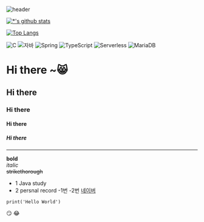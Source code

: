 ![header](https://capsule-render.vercel.app/api?type=wave&color=auto&height=300&section=header&text=GitHub%20start-ha&fontSize=50)

[![*'s github stats](https://github-readme-stats.vercel.app/api?username=start-ha)](https://github.com/start-ha)

[![Top Langs](https://github-readme-stats.vercel.app/api/top-langs/?username=start-ha)](https://github.com/start-ha/github-readme-stats)

![C](https://img.shields.io/badge/-C-123456?style=flat-square&logo=C&logoColor=black)
![자바](https://img.shields.io/badge/-자바-007396?style=flat&logo=Java&logoColor=ffffff)
![Spring](https://img.shields.io/badge/-Spring-6DB33F?style=for-the-badge&logo=Spring&logoColor=white)
![TypeScript](https://img.shields.io/badge/-TypeScript-3178C6?style=flat-square&logo=TypeScript&logoColor=white)
![Serverless](https://img.shields.io/badge/-Serverless-FD5750?style=flat-square&logo=Serverless&logoColor=magenta)
![MariaDB](https://img.shields.io/badge/-MariaDB-1F305F?style=flat-square&logo=mariadb&logoColor=white)



# Hi there ~😸
## Hi there
### Hi there
#### Hi there
##### Hi there
---

**bold** <br>
*italic* <br>
~~strikethorough~~ <br>

* 1  Java study
* 2  persnal record
  -1번
  -2번
  [네이버](https://naver.com)

```
print('Hello World')
```

:smirk: :joy: 

